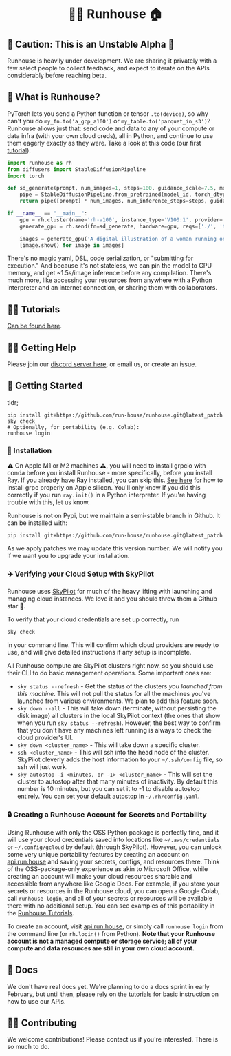 <h1 align="center">🏃‍♀️ Runhouse 🏠</h1>

[//]: # (<p align="center">)

[//]: # (  <a href="https://discord.gg/RnhB6589Hs"> )

[//]: # (    <img alt="Join Discord" src="https://img.shields.io/discord/1065833240625172600?label=Discord&style=for-the-badge">)

[//]: # (  </a>)

[//]: # (</p>)

## 🚨 Caution: This is an Unstable Alpha 🚨

Runhouse is heavily under development. We are sharing
it privately with a few select people to collect feedback, and
expect to iterate on the APIs considerably before reaching beta.

## 🤨 What is Runhouse?

PyTorch lets you send a Python function or tensor `.to(device)`, so
why can't you do `my_fn.to('a_gcp_a100')` or `my_table.to('parquet_in_s3')`? 
Runhouse allows just that: send code and data to any of your compute or 
data infra (with your own cloud creds), all in Python, and continue to use them 
eagerly exactly as they were. Take a look at this code (our first [tutorial](https://github.com/run-house/tutorials)):
```python
import runhouse as rh
from diffusers import StableDiffusionPipeline
import torch

def sd_generate(prompt, num_images=1, steps=100, guidance_scale=7.5, model_id='stabilityai/stable-diffusion-2-base'):
    pipe = StableDiffusionPipeline.from_pretrained(model_id, torch_dtype=torch.float16, revision='fp16').to('cuda')
    return pipe([prompt] * num_images, num_inference_steps=steps, guidance_scale=guidance_scale).images

if __name__ == "__main__":
    gpu = rh.cluster(name='rh-v100', instance_type='V100:1', provider='gcp')
    generate_gpu = rh.send(fn=sd_generate, hardware=gpu, reqs=['./', 'torch==1.12.0', 'diffusers'])

    images = generate_gpu('A digital illustration of a woman running on the roof of a house.', num_images=2, steps=50)
    [image.show() for image in images]

```
There's no magic yaml, DSL, code serialization, or "submitting for execution." 
And because it's not stateless, we can pin the model to GPU memory, and get ~1.5s/image 
inference before any compilation. There's much more, like accessing your resources from 
anywhere with a Python interpreter and an internet connection, or sharing them with collaborators.

## 👨‍🏫 Tutorials

[Can be found here](https://github.com/run-house/tutorials).

## 🙋‍♂️ Getting Help

Please join our [discord server here](https://discord.gg/RnhB6589Hs), or email us, or create an issue.

## 🐣 Getting Started

tldr;
```commandline
pip install git+https://github.com/run-house/runhouse.git@latest_patch
sky check
# Optionally, for portability (e.g. Colab):
runhouse login
```

### 🔌 Installation

⚠️ On Apple M1 or M2 machines ⚠️, you will need to install grpcio with conda
before you install Runhouse - more specifically, before you install Ray. 
If you already have Ray installed, you can skip this.
[See here](https://docs.ray.io/en/master/ray-overview/installation.html#m1-mac-apple-silicon-support) 
for how to install grpc properly on Apple silicon. You'll only know if you did
this correctly if you run `ray.init()` in a Python interpreter. If you're 
having trouble with this, let us know.

Runhouse is not on Pypi, but we maintain a semi-stable branch in
Github. It can be installed with: 
```
pip install git+https://github.com/run-house/runhouse.git@latest_patch
```
As we apply patches we may update this version number. We will
notify you if we want you to upgrade your installation.

### ✈️ Verifying your Cloud Setup with SkyPilot

Runhouse uses [SkyPilot](https://skypilot.readthedocs.io/en/latest/) for 
much of the heavy lifting with launching and managing cloud instances. 
We love it and you should throw them a Github star 🤗.

To verify that your cloud credentials are set up correctly, run
```
sky check
```
in your command line. This will confirm which cloud providers are ready to
use, and will give detailed instructions if any setup is incomplete.

All Runhouse compute are SkyPilot clusters right now, so you should use 
their CLI to do basic management operations. Some important ones are:
* `sky status --refresh` - Get the status of the clusters *you launched from
this machine*. This will not pull the status for all the machines you've 
launched from various environments. We plan to add this feature soon.
* `sky down --all` - This will take down (terminate, without persisting the 
disk image) all clusters in the local SkyPilot context (the ones that show 
when you run `sky status --refresh`). However, the best way to confirm that you don't
have any machines left running is always to check the cloud provider's UI.
* `sky down <cluster_name>` - This will take down a specific cluster.
* `ssh <cluster_name>` - This will ssh into the head node of the cluster. 
SkyPilot cleverly adds the host information to your `~/.ssh/config` file, so
ssh will just work.
* `sky autostop -i <minutes, or -1> <cluster_name>` - This will set the 
cluster to autostop after that many minutes of inactivity. By default this
number is 10 minutes, but you can set it to -1 to disable autostop entirely.
You can set your default autostop in `~/.rh/config.yaml`.

### 🔒 Creating a Runhouse Account for Secrets and Portability

Using Runhouse with only the OSS Python package is perfectly fine, and it
will use your cloud credentials saved into locations like `~/.aws/credentials`
or `~/.config/gcloud` by default (through SkyPilot). However, you can unlock 
some very unique portability features by creating an account on 
[api.run.house](https://api.run.house) and saving your secrets, configs, 
and resources there. Think of the OSS-package-only experience as akin to Microsoft Office, 
while creating an account will make your cloud resources sharable and accessible 
from anywhere like Google Docs. For example, if you store your secrets or resources 
in the Runhouse cloud, you can open a Google Colab, call `runhouse login`, and all 
of your secrets or resources will be available there with no additional setup. You 
can see examples of this portability in the [Runhouse Tutorials](https://github.com/run-house/tutorials).  

To create an account, visit [api.run.house](https://api.run.house),
or simply call `runhouse login` from the command line (or 
`rh.login()` from Python). **Note that your Runhouse account is not a managed compute 
or storage service; all of your compute and data resources are still in your own 
cloud account.**

## 📜 Docs

We don't have real docs yet. We're planning to do a docs sprint in early 
February, but until then, please rely on the [tutorials](https://github.com/run-house/tutorials) 
for basic instruction on how to use our APIs.

## 👷‍♀️ Contributing

We welcome contributions! Please contact us if you're interested. There 
is so much to do.
